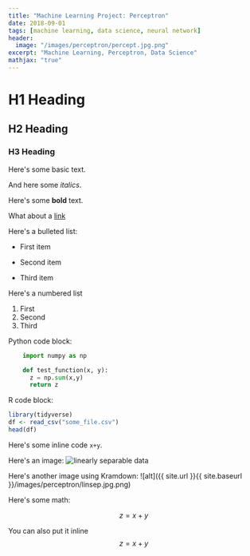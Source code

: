 ```yaml
---
title: "Machine Learning Project: Perceptron"
date: 2018-09-01
tags: [machine learning, data science, neural network]
header:
  image: "/images/perceptron/percept.jpg.png"
excerpt: "Machine Learning, Perceptron, Data Science"
mathjax: "true"
---
```


# H1 Heading

## H2 Heading

### H3 Heading

Here's some basic text.

And here some *italics*.

Here's some **bold** text.

What about a [link](https://github.com/KarlBiron)

Here's a bulleted list:
* First item
+ Second item
- Third item

Here's a numbered list
1. First
2. Second
3. Third

Python code block:
```python
    import numpy as np

    def test_function(x, y):
      z = np.sum(x,y)
      return z  
```

R code block:
```r
library(tidyverse)
df <- read_csv("some_file.csv")
head(df)
```

Here's some inline code `x+y`.

Here's an image:
<img src="{{ site.url }}{{ site.baseurl }}/images/perceptron/linsep.jpg.png" alt="linearly separable data">

Here's another image using Kramdown:
![alt]({{ site.url }}{{ site.baseurl }}/images/perceptron/linsep.jpg.png)


Here's some math:

$$z=x+y$$

You can also put it inline $$z=x+y$$
